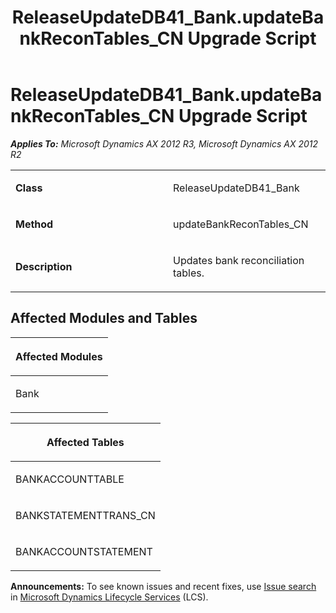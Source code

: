 ﻿---
title: ReleaseUpdateDB41_Bank.updateBankReconTables_CN Upgrade Script
TOCTitle: ReleaseUpdateDB41_Bank.updateBankReconTables_CN Upgrade Script
ms:assetid: 2a7b342b-74ac-df1e-97a9-bdf7a631586c
ms:mtpsurl: https://msdn.microsoft.com/en-us/library/JJ735919(v=AX.60)
ms:contentKeyID: 49707336
ms.date: 05/18/2015
mtps_version: v=AX.60
---

# ReleaseUpdateDB41\_Bank.updateBankReconTables\_CN Upgrade Script 


_**Applies To:** Microsoft Dynamics AX 2012 R3, Microsoft Dynamics AX 2012 R2_

<table>
<colgroup>
<col style="width: 50%" />
<col style="width: 50%" />
</colgroup>
<tbody>
<tr class="odd">
<td><p><strong>Class</strong></p></td>
<td><p>ReleaseUpdateDB41_Bank</p></td>
</tr>
<tr class="even">
<td><p><strong>Method</strong></p></td>
<td><p>updateBankReconTables_CN</p></td>
</tr>
<tr class="odd">
<td><p><strong>Description</strong></p></td>
<td><p>Updates bank reconciliation tables.</p></td>
</tr>
</tbody>
</table>


## Affected Modules and Tables

<table>
<colgroup>
<col style="width: 100%" />
</colgroup>
<thead>
<tr class="header">
<th><p>Affected Modules</p></th>
</tr>
</thead>
<tbody>
<tr class="odd">
<td><p>Bank</p></td>
</tr>
</tbody>
</table>


<table>
<colgroup>
<col style="width: 100%" />
</colgroup>
<thead>
<tr class="header">
<th><p>Affected Tables</p></th>
</tr>
</thead>
<tbody>
<tr class="odd">
<td><p>BANKACCOUNTTABLE</p></td>
</tr>
<tr class="even">
<td><p>BANKSTATEMENTTRANS_CN</p></td>
</tr>
<tr class="odd">
<td><p>BANKACCOUNTSTATEMENT</p></td>
</tr>
</tbody>
</table>

  
**Announcements:** To see known issues and recent fixes, use [Issue search](http://go.microsoft.com/fwlink/?linkid=389258) in [Microsoft Dynamics Lifecycle Services](http://go.microsoft.com/fwlink/?linkid=306505) (LCS).

